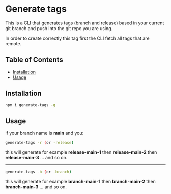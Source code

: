 # Generate tags

This is a CLI that generates tags (branch and release) based in your current git branch and push into the git repo you are using.

In order to create correctly this tag first the CLI fetch all tags that are remote.


## Table of Contents

- [Installation](#installation)
- [Usage](#usage)

## Installation

```bash
npm i generate-tags -g
```

## Usage

if your branch name is **main** and you: 

```bash
generate-tags -r (or -release)
```
this will generate for example **release-main-1** then **release-main-2** then **release-main-3** ... and so on.

------

```bash
generate-tags -b (or -branch)
```
this will generate for example **branch-main-1** then **branch-main-2** then **branch-main-3** ... and so on.

